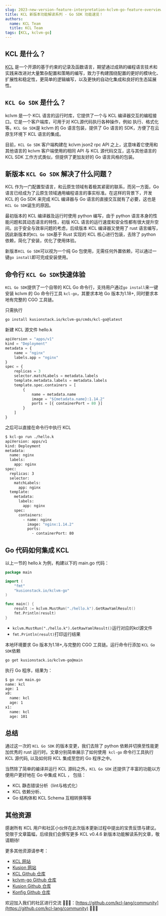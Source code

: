 ```yaml
---
slug: 2023-new-version-feature-interpretation-kclvm-go-feature-overview
title: KCL 新版本功能解读系列 - Go SDK 功能速览！
authors:
  name: KCL Team
  title: KCL Team
tags: [KCL, kclvm-go]
---
```


## KCL 是什么？

[KCL](https://github.com/KusionStack/kcl) 是一个开源的基于约束的记录及函数语言，期望通过成熟的编程语言技术和实践来改进对大量繁杂配置和策略的编写，致力于构建围绕配置的更好的模块化、扩展性和稳定性，更简单的逻辑编写，以及更快的自动化集成和良好的生态延展性。

## `KCL Go SDK` 是什么？

kclvm 是一个 KCL 语言的运行时库，它提供了一个与 KCL 编译器交互的编程接口。它是一个客户端库，可用于对 KCL源代码执行各种操作，例如 执行、格式化等。`KCL Go SDK`是 kclvm 的 Go 语言包装，提供了 Go 语言的 SDK，方便了在云原生环境下 KCL 语言的集成。

目前，`KCL Go SDK` 客户端构建在 kclvm json2 rpc API 之上，这意味着它使用和其他语言的 kclvm 客户端使用的相同 API 与 KCL 源代码交互，这与其他语言的 KCL SDK 工作方式类似，但提供了更加友好的 Go 语言风格的包装。

## 新版本 `KCL Go SDK` 解决了什么问题？

KCL 作为一门配置型语言，和云原生领域有着极其紧密的联系，而另一方面，Go 语言已经成为了云原生领域通用编程语言的事实标准。在这样的背景下，开发 KCL 的 Go SDK 来完成 KCL 编译器与 Go 语言的直接交互就有了必要，这也是`KCL Go SDK`诞生的原因。

最初版本的 KCL 编译器及运行时使用 python 编写，由于 python 语言本身的性能问题和其动态语言的特性，初版 KCL 语言的运行速度和安全性都有很大提升空间。出于安全与效率问题的考虑，后续版本 KCL 编译器又使用了 rust 语言编写，因此新版本的`KCL Go SDK`基于 Rust 实现的 KCL 核心进行包装，去除了 python 依赖，简化了安装，优化了使用体验。

新版本`KCL Go SDK`可以视为一个纯 Go 包使用，无需任何外置依赖，可以通过一键`go install`即可完成安装使用。

## 命令行 `KCL Go SDK`快速体验

`KCL Go SDK`提供了一个自带的 KCL Go 命令行，支持用户通过`go install`来一键安装 kclvm 的 Go 命令行工具 `kcl-go`，其要求本地 Go 版本为1.18+, 同时要求本地有完整的 CGO 工具链。

只需执行

```bash
go install kusionstack.io/kclvm-go/cmds/kcl-go@latest
```

新建 KCL 源文件 hello.k

```python
apiVersion = "apps/v1"
kind = "Deployment"
metadata = {
    name = "nginx"
    labels.app = "nginx"
}
spec = {
    replicas = 3
    selector.matchLabels = metadata.labels
    template.metadata.labels = metadata.labels
    template.spec.containers = [
        {
            name = metadata.name
            image = "${metadata.name}:1.14.2"
            ports = [{ containerPort = 80 }]
        }
    ]
}
```

之后可以直接在命令行中执行 KCL

```bash
$ kcl-go run ./hello.k 
apiVersion: apps/v1
kind: Deployment
metadata:
  name: nginx
  labels:
    app: nginx
spec:
  replicas: 3
  selector:
    matchLabels:
      app: nginx
  template:
    metadata:
      labels:
        app: nginx
    spec:
      containers:
        - name: nginx
          image: "nginx:1.14.2"
          ports:
            - containerPort: 80
```

## Go 代码如何集成 KCL

以上一节的 hello.k 为例，构建以下的 main.go 代码：

```go
package main

import (
	"fmt"
	"kusionstack.io/kclvm-go"
)

func main() {
	result := kclvm.MustRun("./hello.k").GetRawYamlResult()
	fmt.Println(result)
}
```

- `kclvm.MustRun("./hello.k").GetRawYamlResult()`运行对应的kcl源文件
- `fmt.Println(result)`打印运行结果

本地环境要求 Go 版本为1.18+,与完整的 CGO 工具链。运行命令行添加 `KCL Go SDK`依赖

```bash
go get kusionstack.io/kclvm-go@main
```

执行 Go 程序，结果为：

```bash
$ go run main.go
name: kcl
age: 1
x0:
  name: kcl
  age: 1
x1:
  name: kcl
  age: 101
```

## 总结

通过这一次的 `KCL Go SDK` 的版本变更，我们去除了 python 依赖并切换至性能更加优秀的 rust 运行时。文章分别简单展示了如何使用  `kcl-go` 命令行工具执行 KCL 源代码, 以及如何将 KCL 集成至您的 Go 程序之中。

当然除了简单的编译并运行 KCL 源码之外，`KCL Go SDK` 还提供了丰富的功能以方便用户更好地在 Go 中集成 KCL ， 包括：

- KCL 静态错误分析（lint与格式化）
- KCL 依赖分析、
- Go 结构体和 KCL Schema 互相转换等等

## 其他资源

感谢所有 KCL 用户和社区小伙伴在此次版本更新过程中提出的宝贵反馈与建议。受限于文章篇幅，后续我们会撰写更多 KCL v0.4.6 新版本功能解读系列文章，敬请期待!

更多其他资源请参考：

- [KCL 网站](https://kcl-lang.io/)
- [Kusion 网站](https://kusionstack.io/)
- [KCL Github 仓库](https://github.com/KusionStack/kcl)
- [kclvm-go Github 仓库](https://github.com/KusionStack/kclvm-go)
- [Kusion Github 仓库](https://github.com/KusionStack/kusion)
- [Konfig Github 仓库](https://github.com/KusionStack/konfig)

欢迎加入我们的社区进行交流 👏👏👏：[https://github.com/kcl-lang/community](https://github.com/kcl-lang/community) 👏👏👏
